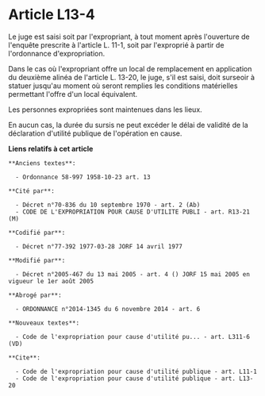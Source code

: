 # Article L13-4

Le juge est saisi soit par l'expropriant, à tout moment après l'ouverture de l'enquête prescrite à l'article L. 11-1, soit
par l'exproprié à partir de l'ordonnance d'expropriation. 

Dans le cas où l'expropriant offre un local de remplacement en application du deuxième alinéa de l'article L. 13-20, le juge,
s'il est saisi, doit surseoir à statuer jusqu'au moment où seront remplies les conditions matérielles permettant l'offre d'un
local équivalent. 

Les personnes expropriées sont maintenues dans les lieux. 

En aucun cas, la durée du sursis ne peut excéder le délai de validité de la déclaration d'utilité publique de l'opération en
cause.

**Liens relatifs à cet article**

	**Anciens textes**:

	  - Ordonnance 58-997 1958-10-23 art. 13

	**Cité par**:

	  - Décret n°70-836 du 10 septembre 1970 - art. 2 (Ab)
	  - CODE DE L'EXPROPRIATION POUR CAUSE D'UTILITE PUBLI - art. R13-21 (M)

	**Codifié par**:

	  - Décret n°77-392 1977-03-28 JORF 14 avril 1977

	**Modifié par**:

	  - Décret n°2005-467 du 13 mai 2005 - art. 4 () JORF 15 mai 2005 en vigueur le 1er août 2005

	**Abrogé par**:

	  - ORDONNANCE n°2014-1345 du 6 novembre 2014 - art. 6

	**Nouveaux textes**:

	  - Code de l'expropriation pour cause d'utilité pu... - art. L311-6 (VD)

	**Cite**:

	  - Code de l'expropriation pour cause d'utilité publique - art. L11-1
	  - Code de l'expropriation pour cause d'utilité publique - art. L13-20
